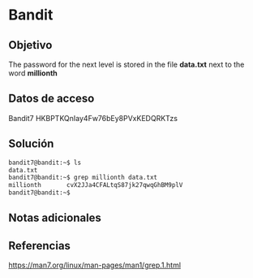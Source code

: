# Bandit

## Objetivo
The password for the next level is stored in the file **data.txt** next to the word **millionth**

## Datos de acceso
Bandit7
HKBPTKQnIay4Fw76bEy8PVxKEDQRKTzs

## Solución 
```BASH
bandit7@bandit:~$ ls
data.txt
bandit7@bandit:~$ grep millionth data.txt
millionth       cvX2JJa4CFALtqS87jk27qwqGhBM9plV
bandit7@bandit:~$
```


## Notas adicionales

## Referencias
https://man7.org/linux/man-pages/man1/grep.1.html